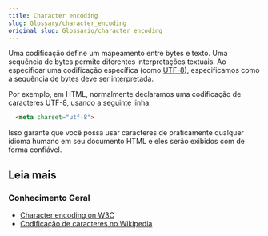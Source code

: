```yaml
---
title: Character encoding
slug: Glossary/character_encoding
original_slug: Glossario/character_encoding
---
```

Uma codificação define um mapeamento entre bytes e texto. Uma sequência de bytes permite diferentes interpretações textuais. Ao especificar uma codificação específica (como [UTF-8](/pt-BR/docs/Glossario/UTF-8)), especificamos como a sequência de bytes deve ser interpretada.

Por exemplo, em HTML, normalmente declaramos uma codificação de caracteres UTF-8, usando a seguinte linha:

```html
  <meta charset="utf-8">
```

Isso garante que você possa usar caracteres de praticamente qualquer idioma humano em seu documento HTML e eles serão exibidos com de forma confiável.

## Leia mais

### Conhecimento Geral

- [Character encoding on W3C](https://www.w3.org/International/articles/definitions-characters/)
- [Codificação de caracteres no Wikipedia](https://pt.wikipedia.org/wiki/Codifica%C3%A7%C3%A3o_de_caracteres)

